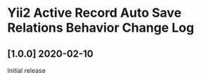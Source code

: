 # Yii2 Active Record Auto Save Relations Behavior Change Log

## [1.0.0] 2020-02-10
Initial release
